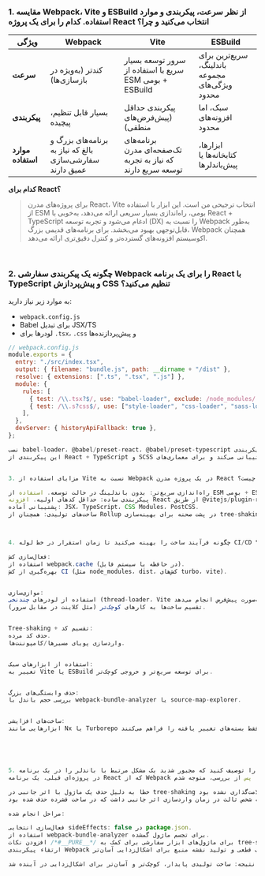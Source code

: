 ### 1. مقایسه Webpack، Vite و ESBuild از نظر سرعت، پیکربندی و موارد استفاده. کدام را برای یک پروژه React انتخاب می‌کنید و چرا؟

| ویژگی         | Webpack                                         | Vite                                               | ESBuild                                   |
| ------------- | ----------------------------------------------- | -------------------------------------------------- | ----------------------------------------- |
| **سرعت**     | کندتر (به‌ویژه در بازسازی‌ها)                 | سرور توسعه بسیار سریع با استفاده از ESM بومی + ESBuild | سریع‌ترین برای باندلینگ، مجموعه ویژگی‌های محدود |
| **پیکربندی** | بسیار قابل تنظیم، پیچیده                       | پیکربندی حداقل (پیش‌فرض‌های منطقی)               | سبک، اما افزونه‌های محدود                |
| **موارد استفاده** | برنامه‌های بزرگ و بالغ که نیاز به سفارشی‌سازی عمیق دارند | برنامه‌های تک‌صفحه‌ای مدرن که نیاز به تجربه توسعه سریع دارند | ابزارها، کتابخانه‌ها یا پیش‌باندلرها     |

**کدام برای React؟**

> برای پروژه‌های مدرن React، Vite انتخاب ترجیحی من است. این ابزار با استفاده از ESM بومی، راه‌اندازی بسیار سریعی ارائه می‌دهد، به‌خوبی با React + TypeScript ادغام می‌شود و تجربه توسعه (DX) را نسبت به Webpack به‌طور قابل‌توجهی بهبود می‌بخشد. برای برنامه‌های قدیمی بزرگ، Webpack همچنان اکوسیستم افزونه‌های گسترده‌تر و کنترل دقیق‌تری ارائه می‌دهد.

<br />

### 2. چگونه یک پیکربندی سفارشی Webpack را برای یک برنامه React با TypeScript و پیش‌پردازش CSS تنظیم می‌کنید؟

به موارد زیر نیاز دارید:

- `webpack.config.js`
- Babel برای تبدیل JSX/TS
- لودرها برای `.tsx`، `.css` و پیش‌پردازنده‌ها

```jsx
// webpack.config.js
module.exports = {
  entry: "./src/index.tsx",
  output: { filename: "bundle.js", path: __dirname + "/dist" },
  resolve: { extensions: [".ts", ".tsx", ".js"] },
  module: {
    rules: [
      { test: /\\.tsx?$/, use: "babel-loader", exclude: /node_modules/ },
      { test: /\\.s?css$/, use: ["style-loader", "css-loader", "sass-loader"] },
    ],
  },
  devServer: { historyApiFallback: true },
};

نصب babel-loader، @babel/preset-react، @babel/preset-typescript و پیکربندی .babelrc.
این پیکربندی از React + TypeScript و SCSS پشتیبانی می‌کند و برای معماری‌های前端 مقیاس‌پذیر ایده‌آل است.


3. مزایای استفاده از Vite نسبت به Webpack در یک پروژه مدرن React چیست؟

راه‌اندازی سریع‌تر: بدون باندلینگ در حالت توسعه. استفاده از ESM بومی + ESBuild برای HMR لحظه‌ای.
پیکربندی ساده: حداقل کدهای اولیه. افزونه React از طریق @vitejs/plugin-react.
پشتیبانی آماده: JSX، TypeScript، CSS Modules، PostCSS.
ساخت‌های تولیدی: همچنان از Rollup در پشت صحنه برای بهینه‌سازی tree-shaking استفاده می‌کند.



4. چگونه فرآیند ساخت را بهینه می‌کنید تا زمان استقرار در خط لوله CI/CD کاهش یابد؟

فعال‌سازی کش:
استفاده از webpack.cache (در حافظه یا سیستم فایل).
بهره‌گیری از کش CI (مثل node_modules، dist، کش‌های turbo، vite).


موازی‌سازی:
استفاده از لودرهای چندنخی (thread-loader، Vite این کار را به‌صورت پیش‌فرض انجام می‌دهد).
تقسیم ساخت‌ها به کارهای کوچک‌تر (مثل کلاینت در مقابل سرور).


Tree-shaking + تقسیم کد:
حذف کد مرده.
واردسازی پویای مسیرها/کامپوننت‌ها.


استفاده از ابزارهای سبک:
تغییر به Vite یا ESBuild برای توسعه سریع‌تر و خروجی کوچک‌تر.


حذف وابستگی‌های بزرگ:
بررسی حجم باندل با webpack-bundle-analyzer یا source-map-explorer.


ساخت‌های افزایشی:
ابزارهایی مانند Nx یا Turborepo امکان کش و بازسازی فقط بسته‌های تغییر یافته را فراهم می‌کنند.





5. زمانی را توصیف کنید که مجبور شدید یک مشکل مرتبط با باندلر را در یک برنامه React اشکال‌زدایی کنید.
در پروژه‌ای قبلی، یک برنامه React که از Webpack استفاده می‌کرد، در محیط تولید خطاهای اجرایی ایجاد می‌کرد — در حالی که در حالت توسعه کار می‌کرد. پس از بررسی، متوجه شدم:

خطا به دلیل حذف یک ماژول با اثر جانبی در tree-shaking بود که به‌درستی علامت‌گذاری نشده بود.
یک کتابخانه شخص ثالث در زمان واردسازی اثر جانبی داشت که در ساخت فشرده حذف شده بود.

مراحل انجام شده:

فعال‌سازی انتخابی sideEffects: false در package.json.
استفاده از webpack-bundle-analyzer برای تجسم ماژول گمشده.
افزودن نکات /*#__PURE__*/ برای ماژول‌های ابزار سفارشی برای کمک به tree-shaking ایمن.
ارتقاء پیکربندی Webpack برای اطمینان از چانکینگ قطعی و تولید نقشه منبع برای اشکال‌زدایی آسان‌تر.

نتیجه: ساخت تولیدی پایدار، کوچک‌تر و آسان‌تر برای اشکال‌زدایی در آینده شد.```
